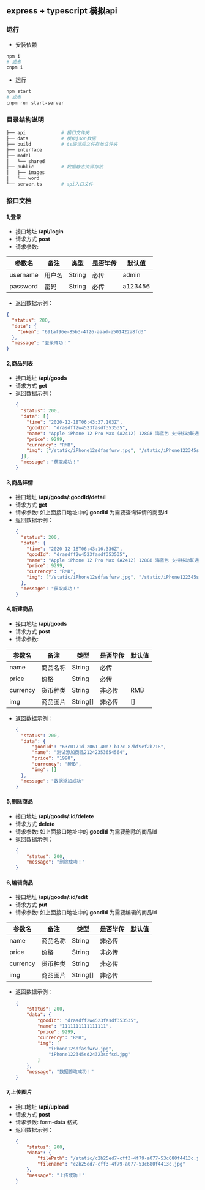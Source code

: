 ## express + typescript 模拟api


### 运行

* 安装依赖
```bash
npm i
# 或者
cnpm i
```

* 运行
```bash
npm start
# 或者
cnpm run start-server
```

### 目录结构说明

```bash
├── api             # 接口文件夹
├── data            # 模拟json数据
├── build           # ts编译后文件存放文件夹
├── interface     
├── model
│   └── shared
├── public          # 数据静态资源存放
│   ├── images
│   └── word 
└── server.ts       # api入口文件
```

### 接口文档

#### 1,登录
  
  * 接口地址     **/api/login**
  * 请求方式     **post**
  * 请求参数:  
  
|  参数名  |  备注  |  类型  | 是否毕传 |  默认值 |
|----------|--------|--------|----------|--------|
| username | 用户名 | String |   必传   |  admin  | 
| password |  密码  | String |   必传   | a123456 |
  * 返回数据示例：
  ```json
  {
    "status": 200,
    "data": {
      "token": "691af96e-85b3-4f26-aaad-e501422a8fd3"
    },
    "message": "登录成功！"
  }
  ```


#### 2,商品列表
  
  * 接口地址     **/api/goods**
  * 请求方式     **get**
  * 返回数据示例：
    ```json
    {
      "status": 200,
      "data": [{
        "time": "2020-12-18T06:43:37.103Z",
        "goodId": "drasdff2w4523fasdf353535",
        "name": "Apple iPhone 12 Pro Max (A2412) 128GB 海蓝色 支持移动联通电信5G 双卡双待手机",
        "price": 9299,
        "currency": "RMB",
        "img": ["/static/iPhone12sdfasfwrw.jpg", "/static/iPhone122345sd24323sdfsd.jpg"]
      }],
      "message": "获取成功！"
    }
    ```


#### 3,商品详情
  
  * 接口地址     **/api/goods/:goodId/detail**
  * 请求方式     **get**
  * 请求参数:    如上面接口地址中的 **goodId** 为需要查询详情的商品id
  * 返回数据示例：
    ```json
    {
      "status": 200,
      "data": {
        "time": "2020-12-18T06:43:16.336Z",
        "goodId": "drasdff2w4523fasdf353535",
        "name": "Apple iPhone 12 Pro Max (A2412) 128GB 海蓝色 支持移动联通电信5G 双卡双待手机",
        "price": 9299,
        "currency": "RMB",
        "img": ["/static/iPhone12sdfasfwrw.jpg", "/static/iPhone122345sd24323sdfsd.jpg"]
      },
      "message": "获取成功！"
    }
    ```

#### 4,新建商品
  
  * 接口地址     **/api/goods**
  * 请求方式     **post**
  * 请求参数:   
  
  |  参数名  |  备注  |  类型  | 是否毕传 |  默认值 |
  |----------|--------|--------|----------|--------|
  | name | 商品名称 | String |   必传   |    | 
  | price |  价格  | String |   必传   |  |
  | currency |  货币种类  | String |   非必传   | RMB |
  | img |  商品图片  | String[] |   非必传   | [] |
  * 返回数据示例：
    ```json
    {
      "status": 200,
      "data": {
          "goodId": "63c0171d-2061-40d7-b17c-87bf9ef2b718",
          "name": "测试添加商品21242353654564",
          "price": "1998",
          "currency": "RMB",
          "img": []
      },
      "message": "数据添加成功"
    }
    ```


    
#### 5,删除商品
  
  * 接口地址     **/api/goods/:id/delete**
  * 请求方式     **delete**
  * 请求参数:    如上面接口地址中的 **goodId** 为需要删除的商品id
  * 返回数据示例：
    ```json
    {
        "status": 200,
        "message": "删除成功！"
    }
    ```


#### 6,编辑商品
  
  * 接口地址     **/api/goods/:id/edit**
  * 请求方式     **put**
  * 请求参数:    如上面接口地址中的 **goodId** 为需要编辑的商品id
  
  |  参数名  |  备注  |  类型  | 是否毕传 |  默认值 |
  |----------|--------|--------|----------|--------|
  | name | 商品名称 | String |   非必传   |    | 
  | price |  价格  | String |   非必传   |  |
  | currency |  货币种类  | String |   非必传   |  |
  | img |  商品图片  | String[] |   非必传   |  |
  * 返回数据示例：
    ```json
    {
        "status": 200,
        "data": {
            "goodId": "drasdff2w4523fasdf353535",
            "name": "1111111111111111",
            "price": 9299,
            "currency": "RMB",
            "img": [
                "iPhone12sdfasfwrw.jpg",
                "iPhone122345sd24323sdfsd.jpg"
            ]
        },
        "message": "数据修改成功！"
    }
    ```

#### 7,上传图片
  
  * 接口地址     **/api/upload**
  * 请求方式     **post**
  * 请求参数:    form-data 格式
  * 返回数据示例：
    ```json
    {
        "status": 200,
        "data": {
            "filePath": "/static/c2b25ed7-cff3-4f79-a077-53c680f4413c.jpg",
            "filename": "c2b25ed7-cff3-4f79-a077-53c680f4413c.jpg"
        },
        "message": "上传成功！"
    }
    ```






